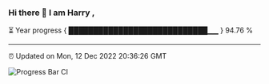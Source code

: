 ### Hi there 👋 I am Harry , 

⏳ Year progress { ████████████████████████████▁▁ } 94.76 %

---

⏰ Updated on Mon, 12 Dec 2022 20:36:26 GMT

![Progress Bar CI](https://github.com/duykhang68/duykhang68/workflows/Progress%20Bar%20CI/badge.svg)
